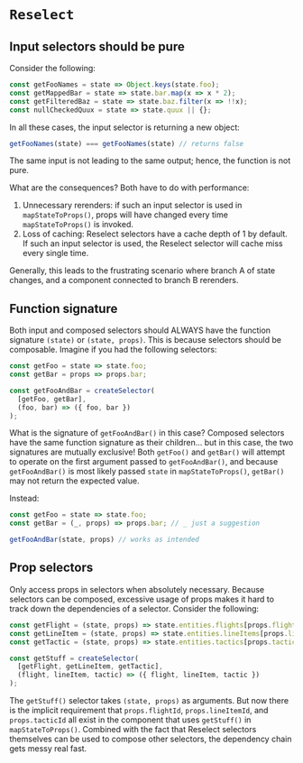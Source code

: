 # `Reselect`

## Input selectors should be pure

Consider the following:

```javascript
const getFooNames = state => Object.keys(state.foo);
const getMappedBar = state => state.bar.map(x => x * 2);
const getFilteredBaz = state => state.baz.filter(x => !!x);
const nullCheckedQuux = state => state.quux || {};
```

In all these cases, the input selector is returning a new object:

```javascript
getFooNames(state) === getFooNames(state) // returns false
```

The same input is not leading to the same output; hence, the function is not pure.

What are the consequences? Both have to do with performance:

1. Unnecessary rerenders: if such an input selector is used in `mapStateToProps()`, props will have changed every time `mapStateToProps()` is invoked.
2. Loss of caching: Reselect selectors have a cache depth of 1 by default. If such an input selector is used, the Reselect selector will cache miss every single time.

Generally, this leads to the frustrating scenario where branch A of state changes, and a component connected to branch B rerenders.

## Function signature

Both input and composed selectors should ALWAYS have the function signature `(state)` or `(state, props)`. This is because selectors should be composable. Imagine if you had the following selectors:

```javascript
const getFoo = state => state.foo;
const getBar = props => props.bar;

const getFooAndBar = createSelector(
  [getFoo, getBar],
  (foo, bar) => ({ foo, bar })
);
```

What is the signature of `getFooAndBar()` in this case? Composed selectors have the same function signature as their children... but in this case, the two signatures are mutually exclusive! Both `getFoo()` and `getBar()` will attempt to operate on the first argument passed to `getFooAndBar()`, and because `getFooAndBar()` is most likely passed `state` in `mapStateToProps()`, `getBar()` may not return the expected value.

Instead:

```javascript
const getFoo = state => state.foo;
const getBar = (_, props) => props.bar; // _ just a suggestion

getFooAndBar(state, props) // works as intended
```

## Prop selectors

Only access props in selectors when absolutely necessary. Because selectors can be composed, excessive usage of props makes it hard to track down the dependencies of a selector. Consider the following:

```javascript
const getFlight = (state, props) => state.entities.flights[props.flightId];
const getLineItem = (state, props) => state.entities.lineItems[props.lineItemId];
const getTactic = (state, props) => state.entities.tactics[props.tacticId];

const getStuff = createSelector(
  [getFlight, getLineItem, getTactic],
  (flight, lineItem, tactic) => ({ flight, lineItem, tactic })
);
```

The `getStuff()` selector takes `(state, props)` as arguments. But now there is the implicit requirement that `props.flightId`, `props.lineItemId`, and `props.tacticId` all exist in the component that uses `getStuff()` in `mapStateToProps()`. Combined with the fact that Reselect selectors themselves can be used to compose other selectors, the dependency chain gets messy real fast.
